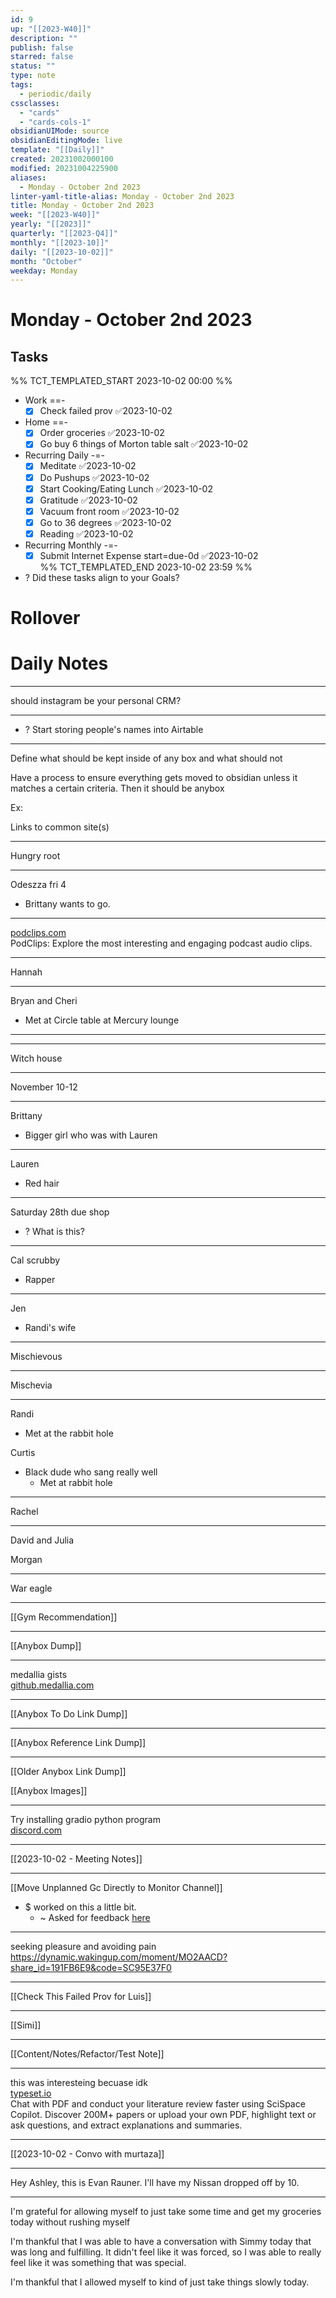 ```yaml
---
id: 9
up: "[[2023-W40]]"
description: ""
publish: false
starred: false
status: ""
type: note
tags:
  - periodic/daily
cssclasses:
  - "cards"
  - "cards-cols-1"
obsidianUIMode: source
obsidianEditingMode: live
template: "[[Daily]]"
created: 20231002000100
modified: 20231004225900
aliases:
  - Monday - October 2nd 2023
linter-yaml-title-alias: Monday - October 2nd 2023
title: Monday - October 2nd 2023
week: "[[2023-W40]]"
yearly: "[[2023]]"
quarterly: "[[2023-Q4]]"
monthly: "[[2023-10]]"
daily: "[[2023-10-02]]"
month: "October"
weekday: Monday
---
```


# Monday - October 2nd 2023

## Tasks

%% TCT_TEMPLATED_START 2023-10-02 00:00 %%
* Work ==-
    - [x] Check failed prov ✅2023-10-02
* Home ==-
    - [x] Order groceries ✅2023-10-02
    - [x] Go buy 6 things of Morton table salt ✅2023-10-02
* Recurring Daily -=-
    - [x] Meditate ✅2023-10-02
    - [x] Do Pushups ✅2023-10-02
    - [x] Start Cooking/Eating Lunch ✅2023-10-02
    - [x] Gratitude ✅2023-10-02
    - [x] Vacuum front room ✅2023-10-02
    - [x] Go to 36 degrees ✅2023-10-02
    - [x] Reading ✅2023-10-02
* Recurring Monthly -=-
    - [x] Submit Internet Expense start=due-0d ✅2023-10-02  
%% TCT_TEMPLATED_END 2023-10-02 23:59 %%
* ? Did these tasks align to your Goals?

# Rollover

# Daily Notes

---

should instagram be your personal CRM?

---

* ? Start storing people's names into Airtable

---

Define what should be kept inside of any box and what should not


Have a process to ensure everything gets moved to obsidian unless it matches a certain criteria. Then it should be anybox


Ex:

Links to common site(s)

---

Hungry root

---

Odeszza fri 4
* Brittany wants to go.

---

[podclips.com](https://podclips.com/)  
PodClips: Explore the most interesting and engaging podcast audio clips.

---

Hannah

---

Bryan and Cheri
* Met at Circle table at Mercury lounge

---


---

Witch house

---

November 10-12

---

Brittany
* Bigger girl who was with Lauren

---

Lauren
* Red hair

---

Saturday 28th due shop
* ? What is this?

---

Cal scrubby
* Rapper

---

Jen
* Randi's wife

---

Mischievous

---

Mischevia

---

Randi
* Met at the rabbit hole

Curtis
* Black dude who sang really well
	* Met at rabbit hole

---

Rachel

---

David and Julia

Morgan

---

War eagle

---

[[Gym Recommendation]]

---

[[Anybox Dump]]

---

medallia gists  
[github.medallia.com](https://github.medallia.com/gist/)

---

[[Anybox To Do Link Dump]]

---

[[Anybox Reference Link Dump]]

---

[[Older Anybox Link Dump]]

[[Anybox Images]]

---

Try installing gradio python program  
[discord.com](https://discord.com/channels/879548962464493619/1014577787039924226/1156572578949898341)

---

[[2023-10-02 - Meeting Notes]]


---


[[Move Unplanned Gc Directly to Monitor Channel]]
* $ worked on this a little bit.
	* ~ Asked for feedback [here](https://medallia.slack.com/archives/C022XV98JH4/p1696262483837809?thread_ts=1695750523.935739&cid=C022XV98JH4)


---


seeking pleasure and avoiding pain  
https://dynamic.wakingup.com/moment/MO2AACD?share_id=191FB6E9&code=SC95E37F0



---

[[Check This Failed Prov for Luis]]

---



[[Simi]]

---




[[Content/Notes/Refactor/Test Note]]

---


this was interesteing becuase idk  
[typeset.io](https://typeset.io/)  
Chat with PDF and conduct your literature review faster using SciSpace Copilot. Discover 200M+ papers or upload your own PDF, highlight text or ask questions, and extract explanations and summaries.



---


[[2023-10-02 - Convo with murtaza]]


---


Hey Ashley, this is Evan Rauner. I'll have my Nissan dropped off by 10.

---



I'm grateful for allowing myself to just take some time and get my groceries today without rushing myself

I'm thankful that I was able to have a conversation with Simmy today that was long and fulfilling. It didn't feel like it was forced, so I was able to really feel like it was something that was special.

I'm thankful that I allowed myself to kind of just take things slowly today.
